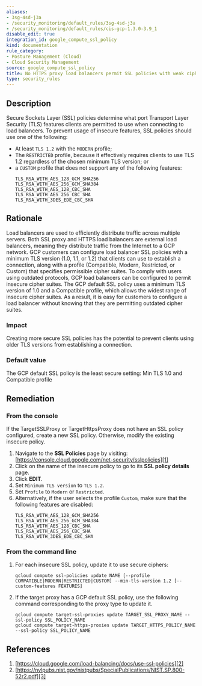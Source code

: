 ```yaml
---
aliases:
- 3sg-4sd-j3a
- /security_monitoring/default_rules/3sg-4sd-j3a
- /security_monitoring/default_rules/cis-gcp-1.3.0-3.9_1
disable_edit: true
integration_id: google_compute_ssl_policy
kind: documentation
rule_category:
- Posture Management (Cloud)
- Cloud Security Management
source: google_compute_ssl_policy
title: No HTTPS proxy load balancers permit SSL policies with weak cipher suites
type: security_rules
---
```


## Description
Secure Sockets Layer (SSL) policies determine what port Transport Layer Security (TLS)
features clients are permitted to use when connecting to load balancers. To prevent usage
of insecure features, SSL policies should use one of the following:
- At least `TLS 1.2` with the `MODERN` profile;
- The `RESTRICTED` profile, because it effectively requires clients to use TLS 1.2 regardless of the chosen minimum TLS version; or
- a `CUSTOM` profile that does not support any of the following features:
   ```
   TLS_RSA_WITH_AES_128_GCM_SHA256
   TLS_RSA_WITH_AES_256_GCM_SHA384
   TLS_RSA_WITH_AES_128_CBC_SHA
   TLS_RSA_WITH_AES_256_CBC_SHA
   TLS_RSA_WITH_3DES_EDE_CBC_SHA
   ```

## Rationale
Load balancers are used to efficiently distribute traffic across multiple servers. Both SSL
proxy and HTTPS load balancers are external load balancers, meaning they distribute
traffic from the Internet to a GCP network. GCP customers can configure load balancer SSL
policies with a minimum TLS version (1.0, 1.1, or 1.2) that clients can use to establish a
connection, along with a profile (Compatible, Modern, Restricted, or Custom) that specifies
permissible cipher suites. To comply with users using outdated protocols, GCP load
balancers can be configured to permit insecure cipher suites. The GCP default SSL
policy uses a minimum TLS version of 1.0 and a Compatible profile, which allows the
widest range of insecure cipher suites. As a result, it is easy for customers to configure a
load balancer without knowing that they are permitting outdated cipher suites.

### Impact
Creating more secure SSL policies has the potential to prevent clients using older TLS versions from
establishing a connection.

### Default value
The GCP default SSL policy is the least secure setting: Min TLS 1.0 and Compatible profile

## Remediation

### From the console
If the TargetSSLProxy or TargetHttpsProxy does not have an SSL policy configured, create a new SSL policy. Otherwise, modify the existing insecure policy.

1. Navigate to the **SSL Policies** page by visiting: [https://console.cloud.google.com/net-security/sslpolicies][1]
2. Click on the name of the insecure policy to go to its **SSL policy details** page.
3. Click **EDIT**.
4. Set `Minimum TLS version` to `TLS 1.2`.
5. Set `Profile` to `Modern` or `Restricted`.
6. Alternatively, if the user selects the profile `Custom`, make sure that the following features are disabled:
   ```
   TLS_RSA_WITH_AES_128_GCM_SHA256
   TLS_RSA_WITH_AES_256_GCM_SHA384
   TLS_RSA_WITH_AES_128_CBC_SHA
   TLS_RSA_WITH_AES_256_CBC_SHA
   TLS_RSA_WITH_3DES_EDE_CBC_SHA
   ```

### From the command line
1. For each insecure SSL policy, update it to use secure ciphers:
   ```
   gcloud compute ssl-policies update NAME [--profile COMPATIBLE|MODERN|RESTRICTED|CUSTOM] --min-tls-version 1.2 [--custom-features FEATURES]
   ```
2. If the target proxy has a GCP default SSL policy, use the following command corresponding to the proxy type to update it.
   ```
   gcloud compute target-ssl-proxies update TARGET_SSL_PROXY_NAME --ssl-policy SSL_POLICY_NAME
   gcloud compute target-https-proxies update TARGET_HTTPS_POLICY_NAME --ssl-policy SSL_POLICY_NAME
   ```

## References
1. [https://cloud.google.com/load-balancing/docs/use-ssl-policies][2]
2. [https://nvlpubs.nist.gov/nistpubs/SpecialPublications/NIST.SP.800-52r2.pdf][3]

[1]: https://console.cloud.google.com/net-security/sslpolicies
[2]: https://cloud.google.com/load-balancing/docs/use-ssl-policies
[3]: https://nvlpubs.nist.gov/nistpubs/SpecialPublications/NIST.SP.800-52r2.pdf
